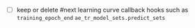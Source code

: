 

- [ ] keep or delete #next 
      learning curve callback 
      hooks such as `training_epoch_end`
      `ae_tr_model_sets.predict_sets`
 